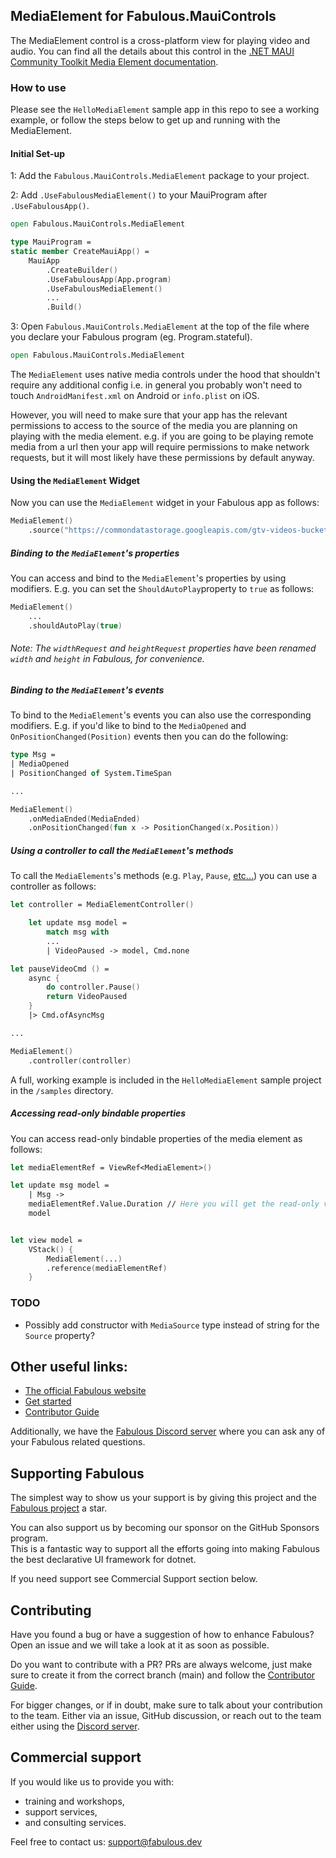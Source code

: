 ## MediaElement for Fabulous.MauiControls

The MediaElement control is a cross-platform view for playing video and audio. You can find all the details about this control in the [.NET MAUI Community Toolkit Media Element documentation](https://learn.microsoft.com/en-us/dotnet/communitytoolkit/maui/views/mediaelement).

### How to use

Please see the `HelloMediaElement` sample app in this repo to see a working example, or follow the steps below to get up and running with the MediaElement.

#### Initial Set-up

1: Add the `Fabulous.MauiControls.MediaElement` package to your project.

2: Add `.UseFabulousMediaElement()` to your MauiProgram after `.UseFabulousApp()`.

```fsharp
open Fabulous.MauiControls.MediaElement

type MauiProgram =
static member CreateMauiApp() =
    MauiApp
        .CreateBuilder()
        .UseFabulousApp(App.program)
        .UseFabulousMediaElement()
        ...
        .Build()
```

3: Open `Fabulous.MauiControls.MediaElement` at the top of the file where you declare your Fabulous program (eg. Program.stateful).

```fsharp
open Fabulous.MauiControls.MediaElement
```

The `MediaElement` uses native media controls under the hood that shouldn't require any additional config i.e. in general you probably won't need to touch `AndroidManifest.xml` on Android or `info.plist` on iOS. 

However, you will need to make sure that your app has the relevant permissions to access to the source of the media you are planning on playing with the media element. 
e.g. if you are going to be playing remote media from a url then your app will require permissions to make network requests, but it will most likely have these permissions by default anyway.

#### Using the `MediaElement` Widget

Now you can use the `MediaElement` widget in your Fabulous app as follows:

```fsharp
MediaElement()
    .source("https://commondatastorage.googleapis.com/gtv-videos-bucket/sample/BigBuckBunny.mp4")
```

##### Binding to the `MediaElement`'s properties

You can access and bind to the `MediaElement`'s properties by using modifiers. E.g. you can set the `ShouldAutoPlay`property to `true` as follows:

```fsharp
MediaElement()
    ...
    .shouldAutoPlay(true)
```

###### Note: The `widthRequest` and `heightRequest` properties have been renamed `width` and `height` in Fabulous, for convenience.

##### Binding to the `MediaElement`'s events

To bind to the `MediaElement`'s events you can also use the corresponding modifiers. E.g. if you'd like to bind to the `MediaOpened` and `OnPositionChanged(Position)` events then you can do the following:

```fsharp
type Msg =
| MediaOpened
| PositionChanged of System.TimeSpan

...

MediaElement()
    .onMediaEnded(MediaEnded)
    .onPositionChanged(fun x -> PositionChanged(x.Position))
```

##### Using a controller to call the `MediaElement`'s methods

To call the `MediaElements`'s methods (e.g. `Play`, `Pause`, [etc...](https://learn.microsoft.com/en-us/dotnet/communitytoolkit/maui/views/mediaelement#methods)) you can use a controller as follows:
```fsharp
let controller = MediaElementController()

    let update msg model =
        match msg with
        ...
        | VideoPaused -> model, Cmd.none

let pauseVideoCmd () =
    async {
        do controller.Pause()
        return VideoPaused
    }
    |> Cmd.ofAsyncMsg

...

MediaElement()
    .controller(controller)
```

A full, working example is included in the `HelloMediaElement` sample project in the `/samples` directory.

##### Accessing read-only bindable properties

You can access read-only bindable properties of the media element as follows:

```fsharp
let mediaElementRef = ViewRef<MediaElement>()

let update msg model =
    | Msg ->
    mediaElementRef.Value.Duration // Here you will get the read-only value
    model


let view model =
    VStack() {
        MediaElement(...)
        .reference(mediaElementRef)
    }
```


### TODO
- Possibly add constructor with `MediaSource` type instead of string for the `Source` property?

## Other useful links:
- [The official Fabulous website](https://fabulous.dev)
- [Get started](https://fabulous.dev/maui.controls/get-started)
- [Contributor Guide](CONTRIBUTING.md)

Additionally, we have the [Fabulous Discord server](https://discord.gg/bpTJMbSSYK) where you can ask any of your Fabulous related questions.

## Supporting Fabulous

The simplest way to show us your support is by giving this project and the [Fabulous project](https://github.com/fabulous-dev/Fabulous) a star.

You can also support us by becoming our sponsor on the GitHub Sponsors program.  
This is a fantastic way to support all the efforts going into making Fabulous the best declarative UI framework for dotnet.

If you need support see Commercial Support section below.

## Contributing

Have you found a bug or have a suggestion of how to enhance Fabulous? Open an issue and we will take a look at it as soon as possible.

Do you want to contribute with a PR? PRs are always welcome, just make sure to create it from the correct branch (main) and follow the [Contributor Guide](CONTRIBUTING.md).

For bigger changes, or if in doubt, make sure to talk about your contribution to the team. Either via an issue, GitHub discussion, or reach out to the team either using the [Discord server](https://discord.gg/bpTJMbSSYK).

## Commercial support

If you would like us to provide you with:

- training and workshops,
- support services,
- and consulting services.

Feel free to contact us: [support@fabulous.dev](mailto:support@fabulous.dev)
